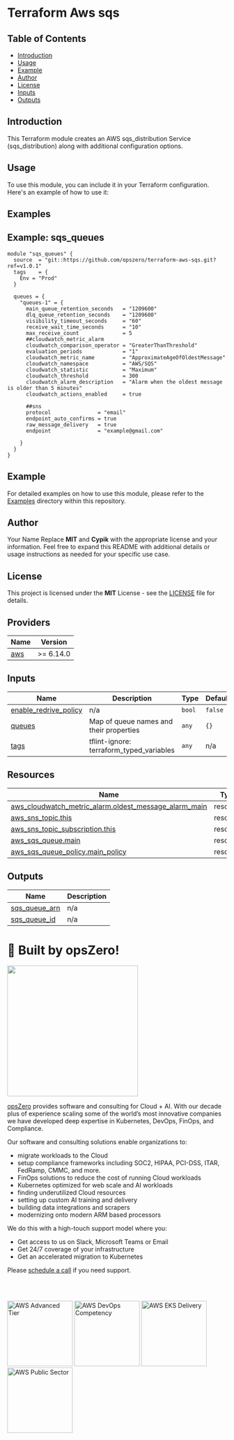 # Terraform Aws sqs

## Table of Contents
- [Introduction](#introduction)
- [Usage](#usage)
- [Example](#Example)
- [Author](#Author)
- [License](#license)
- [Inputs](#inputs)
- [Outputs](#outputs)

## Introduction
This Terraform module creates an AWS sqs_distribution Service (sqs_distribution) along with additional configuration options.
## Usage
To use this module, you can include it in your Terraform configuration. Here's an example of how to use it:

## Examples

## Example: sqs_queues
```hcl
module "sqs_queues" {
  source  = "git::https://github.com/opszero/terraform-aws-sqs.git?ref=v1.0.1"
  tags    = {
    Env = "Prod"
  }

  queues = {
    "queues-1" = {
      main_queue_retention_seconds   = "1209600"
      dlq_queue_retention_seconds    = "1209600"
      visibility_timeout_seconds     = "60"
      receive_wait_time_seconds      = "10"
      max_receive_count              = 5
      ##cloudwatch_metric_alarm
      cloudwatch_comparison_operator = "GreaterThanThreshold"
      evaluation_periods             = "1"
      cloudwatch_metric_name         = "ApproximateAgeOfOldestMessage"
      cloudwatch_namespace           = "AWS/SQS"
      cloudwatch_statistic           = "Maximum"
      cloudwatch_threshold           = 300
      cloudwatch_alarm_description   = "Alarm when the oldest message is older than 5 minutes"
      cloudwatch_actions_enabled     = true

      ##sns
      protocol               = "email"
      endpoint_auto_confirms = true
      raw_message_delivery   = true
      endpoint               = "example@gmail.com"

    }
  }
}
```

## Example
For detailed examples on how to use this module, please refer to the [Examples](https://github.com/opszero/terraform-aws-sqs/tree/main/example) directory within this repository.

## Author
Your Name Replace **MIT** and **Cypik** with the appropriate license and your information. Feel free to expand this README with additional details or usage instructions as needed for your specific use case.

## License
This project is licensed under the **MIT** License - see the [LICENSE](https://github.com/opszero/terraform-aws-sqs/blob/main/LICENSE) file for details.

<!-- BEGIN_TF_DOCS -->

## Providers

| Name | Version |
|------|---------|
| <a name="provider_aws"></a> [aws](#provider\_aws) | >= 6.14.0 |
## Inputs

| Name | Description | Type | Default | Required |
|------|-------------|------|---------|:--------:|
| <a name="input_enable_redrive_policy"></a> [enable\_redrive\_policy](#input\_enable\_redrive\_policy) | n/a | `bool` | `false` | no |
| <a name="input_queues"></a> [queues](#input\_queues) | Map of queue names and their properties | `any` | `{}` | no |
| <a name="input_tags"></a> [tags](#input\_tags) | tflint-ignore: terraform\_typed\_variables | `any` | n/a | yes |
## Resources

| Name | Type |
|------|------|
| [aws_cloudwatch_metric_alarm.oldest_message_alarm_main](https://registry.terraform.io/providers/hashicorp/aws/latest/docs/resources/cloudwatch_metric_alarm) | resource |
| [aws_sns_topic.this](https://registry.terraform.io/providers/hashicorp/aws/latest/docs/resources/sns_topic) | resource |
| [aws_sns_topic_subscription.this](https://registry.terraform.io/providers/hashicorp/aws/latest/docs/resources/sns_topic_subscription) | resource |
| [aws_sqs_queue.main](https://registry.terraform.io/providers/hashicorp/aws/latest/docs/resources/sqs_queue) | resource |
| [aws_sqs_queue_policy.main_policy](https://registry.terraform.io/providers/hashicorp/aws/latest/docs/resources/sqs_queue_policy) | resource |
## Outputs

| Name | Description |
|------|-------------|
| <a name="output_sqs_queue_arn"></a> [sqs\_queue\_arn](#output\_sqs\_queue\_arn) | n/a |
| <a name="output_sqs_queue_id"></a> [sqs\_queue\_id](#output\_sqs\_queue\_id) | n/a |
# 🚀 Built by opsZero!

<a href="https://opszero.com"><img src="https://opszero.com/img/common/opsZero-Logo-Large.webp" width="300px"/></a>

[opsZero](https://opszero.com) provides software and consulting for Cloud + AI. With our decade plus of experience scaling some of the world’s most innovative companies we have developed deep expertise in Kubernetes, DevOps, FinOps, and Compliance.

Our software and consulting solutions enable organizations to:

- migrate workloads to the Cloud
- setup compliance frameworks including SOC2, HIPAA, PCI-DSS, ITAR, FedRamp, CMMC, and more.
- FinOps solutions to reduce the cost of running Cloud workloads
- Kubernetes optimized for web scale and AI workloads
- finding underutilized Cloud resources
- setting up custom AI training and delivery
- building data integrations and scrapers
- modernizing onto modern ARM based processors

We do this with a high-touch support model where you:

- Get access to us on Slack, Microsoft Teams or Email
- Get 24/7 coverage of your infrastructure
- Get an accelerated migration to Kubernetes

Please [schedule a call](https://calendly.com/opszero-llc/discovery) if you need support.

<br/><br/>

<div style="display: block">
  <img src="https://opszero.com/img/common/aws-advanced.png" alt="AWS Advanced Tier" width="150px" >
  <img src="https://opszero.com/img/common/aws-devops-competency.png" alt="AWS DevOps Competency" width="150px" >
  <img src="https://opszero.com/img/common/aws-eks.png" alt="AWS EKS Delivery" width="150px" >
  <img src="https://opszero.com/img/common/aws-public-sector.png" alt="AWS Public Sector" width="150px" >
</div>
<!-- END_TF_DOCS -->